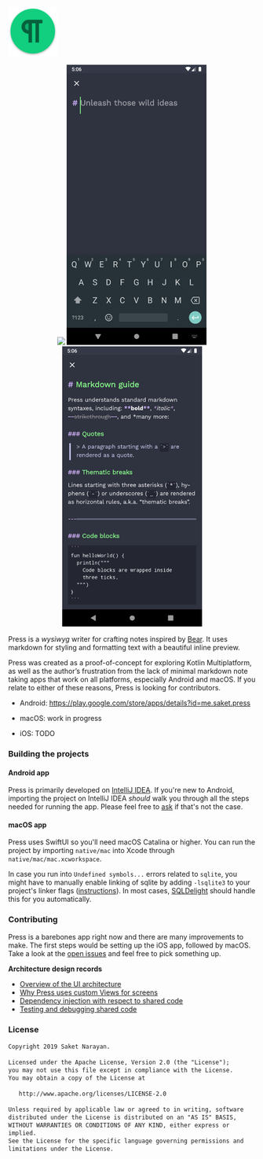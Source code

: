<img width="100" height="100" src="resources/github/app_icon_github.png?raw=true"> 

<p align="center">
  <img width="285" src="resources/play_store/screenshots/home.png?raw=true">
  <img width="285" src="resources/play_store/screenshots/editor_new_note.png?raw=true">
  <img width="285" src="resources/play_store/screenshots/editor_existing_note.png?raw=true">
</p>

Press is a *wysiwyg* writer for crafting notes inspired by [Bear](https://bear.app). It uses markdown for styling and formatting text with a beautiful inline preview. 

Press was created as a proof-of-concept for exploring Kotlin Multiplatform, as well as the author’s frustration from the lack of minimal markdown note taking apps that work on all platforms, especially Android and macOS. If you relate to either of these reasons, Press is looking for contributors. 

- Android: https://play.google.com/store/apps/details?id=me.saket.press

- macOS: work in progress

- iOS: TODO

### Building the projects

#### Android app
Press is primarily developed on [IntelliJ IDEA](https://www.jetbrains.com/idea/). If you're new to Android, importing the project on IntelliJ IDEA *should* walk you through all the steps needed for running the app. Please feel free to [ask](https://github.com/saket/press/issues/new) if that's not the case.  

#### macOS app
Press uses SwiftUI so you'll need macOS Catalina or higher. You can run the project by importing `native/mac` into Xcode through `native/mac/mac.xcworkspace`. 

In case you run into `Undefined symbols...` errors related to `sqlite`, you might have to manually enable linking of sqlite by adding `-lsqlite3` to your project's linker flags ([instructions](https://stackoverflow.com/questions/35313249/xcode-where-can-i-set-this-linker-flag-v)). In most cases, [SQLDelight](https://github.com/cashapp/sqldelight) should handle this for you automatically.

### Contributing
Press is a barebones app right now and there are many improvements to make. The first steps would be setting up the iOS app, followed by macOS. Take a look at the [open issues](https://github.com/saket/Press/issues) and feel free to pick something up.

**Architecture design records**
- [Overview of the UI architecture](documentation/architecture.md)
- [Why Press uses custom Views for screens](documentation/screens_as_custom_views.md)
- [Dependency injection with respect to shared code](documentation/dependency_injection.md)
- [Testing and debugging shared code](documentation/testing.md)

### License
```
Copyright 2019 Saket Narayan.

Licensed under the Apache License, Version 2.0 (the "License");
you may not use this file except in compliance with the License.
You may obtain a copy of the License at

   http://www.apache.org/licenses/LICENSE-2.0

Unless required by applicable law or agreed to in writing, software
distributed under the License is distributed on an "AS IS" BASIS,
WITHOUT WARRANTIES OR CONDITIONS OF ANY KIND, either express or implied.
See the License for the specific language governing permissions and
limitations under the License.
```
